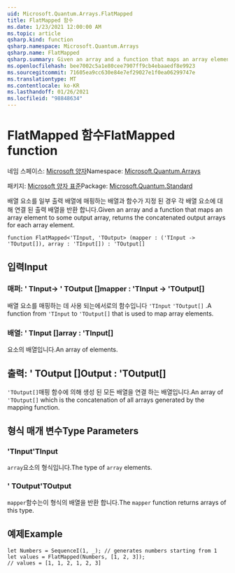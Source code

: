 ```yaml
---
uid: Microsoft.Quantum.Arrays.FlatMapped
title: FlatMapped 함수
ms.date: 1/23/2021 12:00:00 AM
ms.topic: article
qsharp.kind: function
qsharp.namespace: Microsoft.Quantum.Arrays
qsharp.name: FlatMapped
qsharp.summary: Given an array and a function that maps an array element to some output array, returns the concatenated output arrays for each array element.
ms.openlocfilehash: bee7002c5a1e80cee7907ff9cb4ebaaedf8e9923
ms.sourcegitcommit: 71605ea9cc630e84e7ef29027e1f0ea06299747e
ms.translationtype: MT
ms.contentlocale: ko-KR
ms.lasthandoff: 01/26/2021
ms.locfileid: "98848634"
---
```

# <a name="flatmapped-function"></a><span data-ttu-id="13e7a-102">FlatMapped 함수</span><span class="sxs-lookup"><span data-stu-id="13e7a-102">FlatMapped function</span></span>

<span data-ttu-id="13e7a-103">네임 스페이스: [Microsoft 양자](xref:Microsoft.Quantum.Arrays)</span><span class="sxs-lookup"><span data-stu-id="13e7a-103">Namespace: [Microsoft.Quantum.Arrays](xref:Microsoft.Quantum.Arrays)</span></span>

<span data-ttu-id="13e7a-104">패키지: [Microsoft 양자 표준](https://nuget.org/packages/Microsoft.Quantum.Standard)</span><span class="sxs-lookup"><span data-stu-id="13e7a-104">Package: [Microsoft.Quantum.Standard](https://nuget.org/packages/Microsoft.Quantum.Standard)</span></span>


<span data-ttu-id="13e7a-105">배열 요소를 일부 출력 배열에 매핑하는 배열과 함수가 지정 된 경우 각 배열 요소에 대해 연결 된 출력 배열을 반환 합니다.</span><span class="sxs-lookup"><span data-stu-id="13e7a-105">Given an array and a function that maps an array element to some output array, returns the concatenated output arrays for each array element.</span></span>

```qsharp
function FlatMapped<'TInput, 'TOutput> (mapper : ('TInput -> 'TOutput[]), array : 'TInput[]) : 'TOutput[]
```


## <a name="input"></a><span data-ttu-id="13e7a-106">입력</span><span class="sxs-lookup"><span data-stu-id="13e7a-106">Input</span></span>

### <a name="mapper--tinput---toutput"></a><span data-ttu-id="13e7a-107">매퍼: ' TInput-> ' TOutput []</span><span class="sxs-lookup"><span data-stu-id="13e7a-107">mapper : 'TInput -> 'TOutput[]</span></span>

<span data-ttu-id="13e7a-108">배열 요소를 매핑하는 데 사용 되는에서로의 함수입니다 `'TInput` `'TOutput[]` .</span><span class="sxs-lookup"><span data-stu-id="13e7a-108">A function from `'TInput` to `'TOutput[]` that is used to map array elements.</span></span>


### <a name="array--tinput"></a><span data-ttu-id="13e7a-109">배열: ' TInput []</span><span class="sxs-lookup"><span data-stu-id="13e7a-109">array : 'TInput[]</span></span>

<span data-ttu-id="13e7a-110">요소의 배열입니다.</span><span class="sxs-lookup"><span data-stu-id="13e7a-110">An array of elements.</span></span>



## <a name="output--toutput"></a><span data-ttu-id="13e7a-111">출력: ' TOutput []</span><span class="sxs-lookup"><span data-stu-id="13e7a-111">Output : 'TOutput[]</span></span>

<span data-ttu-id="13e7a-112">`'TOutput[]`매핑 함수에 의해 생성 된 모든 배열을 연결 하는 배열입니다.</span><span class="sxs-lookup"><span data-stu-id="13e7a-112">An array of `'TOutput[]` which is the concatenation of all arrays generated by the mapping function.</span></span>

## <a name="type-parameters"></a><span data-ttu-id="13e7a-113">형식 매개 변수</span><span class="sxs-lookup"><span data-stu-id="13e7a-113">Type Parameters</span></span>

### <a name="tinput"></a><span data-ttu-id="13e7a-114">'TInput</span><span class="sxs-lookup"><span data-stu-id="13e7a-114">'TInput</span></span>

<span data-ttu-id="13e7a-115">`array`요소의 형식입니다.</span><span class="sxs-lookup"><span data-stu-id="13e7a-115">The type of `array` elements.</span></span>
### <a name="toutput"></a><span data-ttu-id="13e7a-116">' TOutput</span><span class="sxs-lookup"><span data-stu-id="13e7a-116">'TOutput</span></span>

<span data-ttu-id="13e7a-117">`mapper`함수는이 형식의 배열을 반환 합니다.</span><span class="sxs-lookup"><span data-stu-id="13e7a-117">The `mapper` function returns arrays of this type.</span></span>

## <a name="example"></a><span data-ttu-id="13e7a-118">예제</span><span class="sxs-lookup"><span data-stu-id="13e7a-118">Example</span></span>

```qsharp
let Numbers = SequenceI(1, _); // generates numbers starting from 1
let values = FlatMapped(Numbers, [1, 2, 3]);
// values = [1, 1, 2, 1, 2, 3]
```